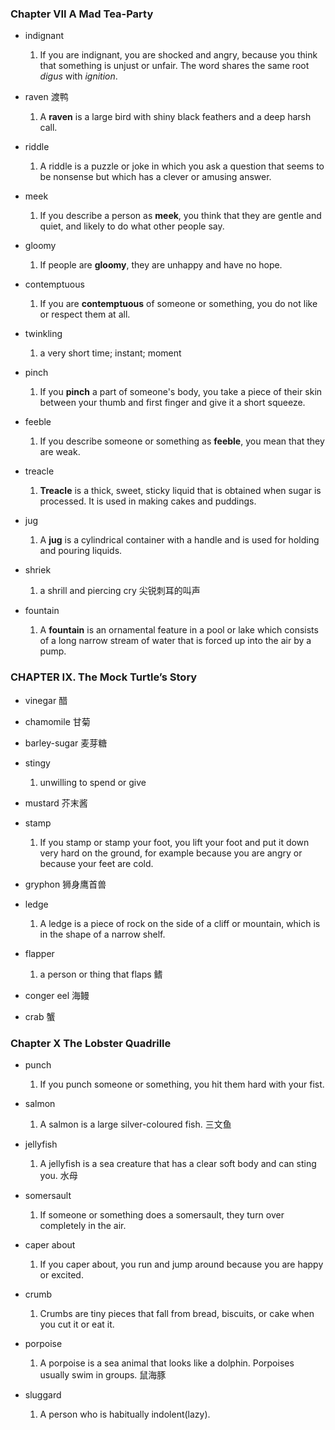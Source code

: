 ### Chapter VII A Mad Tea-Party

* indignant
	1. If you are indignant, you are shocked and angry, because you think that something is unjust or unfair. The word shares the same root _digus_ with _ignition_.

* raven 渡鸭
	1. A **raven** is a large bird with shiny black feathers and a deep harsh call. 

* riddle
	1. A riddle is a puzzle or joke in which you ask a question that seems to be nonsense but which has a clever or amusing answer. 

* meek
	1. If you describe a person as **meek**, you think that they are gentle and quiet, and likely to do what other people say. 

* gloomy
	1. If people are **gloomy**, they are unhappy and have no hope. 

* contemptuous
	1. If you are **contemptuous** of someone or something, you do not like or respect them at all. 
 
* twinkling
	1. a very short time; instant; moment

* pinch
	1. If you **pinch** a part of someone's body, you take a piece of their skin between your thumb and first finger and give it a short squeeze. 

* feeble
	1. If you describe someone or something as **feeble**, you mean that they are weak. 

* treacle
	1. **Treacle** is a thick, sweet, sticky liquid that is obtained when sugar is processed. It is used in making cakes and puddings. 

* jug
	1. A **jug** is a cylindrical container with a handle and is used for holding and pouring liquids. 

* shriek
	1. a shrill and piercing cry 尖锐刺耳的叫声

* fountain
	1. A **fountain** is an ornamental feature in a pool or lake which consists of a long narrow stream of water that is forced up into the air by a pump.

### CHAPTER IX. The Mock Turtle’s Story
* vinegar 醋

* chamomile 甘菊

* barley-sugar 麦芽糖

* stingy
	1. unwilling to spend or give
	
* mustard 芥末酱

* stamp
    1. If you stamp or stamp your foot, you lift your foot and put it down very hard on the ground, for example because you are angry or because your feet are cold.

* gryphon 狮身鹰首兽 

* ledge
	1. A ledge is a piece of rock on the side of a cliff or mountain, which is in the shape of a narrow shelf.

* flapper
	1. a person or thing that flaps 鳍
	
* conger eel 海鳗

* crab 蟹

### Chapter X The Lobster Quadrille
* punch
	1. If you punch someone or something, you hit them hard with your fist.

* salmon
	1. A salmon is a large silver-coloured fish. 三文鱼

* jellyfish
	1. A jellyfish is a sea creature that has a clear soft body and can sting you. 水母

* somersault
	1. If someone or something does a somersault, they turn over completely in the air.

* caper about
	1. If you caper about, you run and jump around because you are happy or excited.

* crumb
	1. Crumbs are tiny pieces that fall from bread, biscuits, or cake when you cut it or eat it.

* porpoise
	1. A porpoise is a sea animal that looks like a dolphin. Porpoises usually swim in groups. 鼠海豚

* sluggard
	1. A person who is habitually indolent(lazy).
